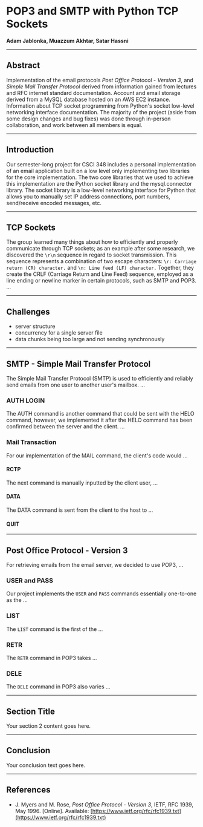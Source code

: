 # POP3 and SMTP with Python TCP Sockets

**Adam Jablonka, Muazzum Akhtar, Satar Hassni**

---

## Abstract

Implementation of the email protocols *Post Office Protocol - Version 3*, and *Simple Mail Transfer Protocol* derived from information gained from lectures and RFC internet standard documentation. Account and email storage derived from a MySQL database hosted on an AWS EC2 instance. Information about TCP socket programming from Python's socket low-level networking interface documentation. The majority of the project (aside from some design changes and bug fixes) was done through in-person collaboration, and work between all members is equal.

---

## Introduction

Our semester-long project for CSCI 348 includes a personal implementation of an email application built on a low level only implementing two libraries for the core implementation. The two core libraries that we used to achieve this implementation are the Python socket library and the mysql.connector library. The socket library is a low-level networking interface for Python that allows you to manually set IP address connections, port numbers, send/receive encoded messages, etc.

---

## TCP Sockets

The group learned many things about how to efficiently and properly communicate through TCP sockets; as an example after some research, we discovered the `\r\n` sequence in regard to socket transmission. This sequence represents a combination of two escape characters: `\r: Carriage return (CR) character.` and `\n: Line feed (LF) character.` Together, they create the CRLF (Carriage Return and Line Feed) sequence, employed as a line ending or newline marker in certain protocols, such as SMTP and POP3. ...

---

## Challenges

- server structure
- concurrency for a single server file
- data chunks being too large and not sending synchronously

---

## SMTP - Simple Mail Transfer Protocol

The Simple Mail Transfer Protocol (SMTP) is used to efficiently and reliably send emails from one user to another user's mailbox. ...

### AUTH LOGIN

The AUTH command is another command that could be sent with the HELO command, however, we implemented it after the HELO command has been confirmed between the server and the client. ...

### Mail Transaction

For our implementation of the MAIL command, the client's code would ...

#### RCTP

The next command is manually inputted by the client user, ...

#### DATA

The DATA command is sent from the client to the host to ...

#### QUIT

---

## Post Office Protocol - Version 3

For retrieving emails from the email server, we decided to use POP3, ...

### USER and PASS

Our project implements the `USER` and `PASS` commands essentially one-to-one as the ...

### LIST

The `LIST` command is the first of the ...

### RETR

The `RETR` command in POP3 takes ...

### DELE

The `DELE` command in POP3 also varies ...

---

## Section Title

Your section 2 content goes here.

---

## Conclusion

Your conclusion text goes here.

---

## References

- J. Myers and M. Rose, *Post Office Protocol - Version 3*, IETF, RFC 1939, May 1996. [Online]. Available: [https://www.ietf.org/rfc/rfc1939.txt](https://www.ietf.org/rfc/rfc1939.txt)
